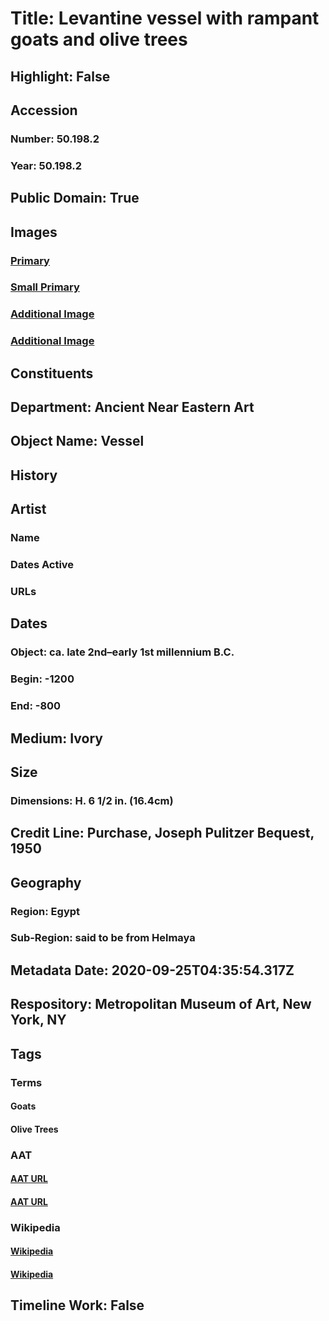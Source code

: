 # Title: Levantine vessel with rampant goats and olive trees
## Highlight: False
## Accession
### Number: 50.198.2
### Year: 50.198.2
## Public Domain: True
## Images
### [Primary](https://images.metmuseum.org/CRDImages/an/original/DP110529.jpg)
### [Small Primary](https://images.metmuseum.org/CRDImages/an/web-large/DP110529.jpg)
### [Additional Image](https://images.metmuseum.org/CRDImages/an/original/DP110527.jpg)
### [Additional Image](https://images.metmuseum.org/CRDImages/an/original/DP110528.jpg)
## Constituents
## Department: Ancient Near Eastern Art
## Object Name: Vessel
## History
## Artist
### Name
### Dates Active
### URLs
## Dates
### Object: ca. late 2nd–early 1st millennium B.C.
### Begin: -1200
### End: -800
## Medium: Ivory
## Size
### Dimensions: H. 6 1/2 in. (16.4cm)
## Credit Line: Purchase, Joseph Pulitzer Bequest, 1950
## Geography
### Region: Egypt
### Sub-Region: said to be from Helmaya
## Metadata Date: 2020-09-25T04:35:54.317Z
## Respository: Metropolitan Museum of Art, New York, NY
## Tags
### Terms
#### Goats
#### Olive Trees
### AAT
#### [AAT URL](http://vocab.getty.edu/page/aat/300250122)
#### [AAT URL](None)
### Wikipedia
#### [Wikipedia]()
#### [Wikipedia]()
## Timeline Work: False
